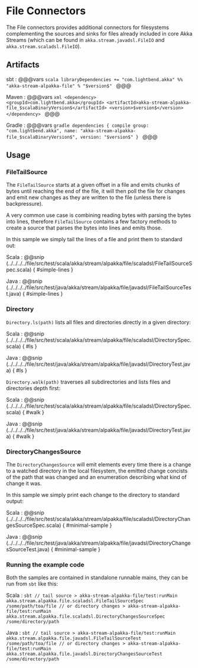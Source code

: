 # File Connectors

The File connectors provides additional connectors for filesystems complementing 
the sources and sinks for files already included in core Akka Streams 
(which can be found in `akka.stream.javadsl.FileIO` and `akka.stream.scaladsl.FileIO`).

## Artifacts

sbt
:   @@@vars
    ```scala
    libraryDependencies += "com.lightbend.akka" %% "akka-stream-alpakka-file" % "$version$"
    ```
    @@@

Maven
:   @@@vars
    ```xml
    <dependency>
      <groupId>com.lightbend.akka</groupId>
      <artifactId>akka-stream-alpakka-file_$scalaBinaryVersion$</artifactId>
      <version>$version$</version>
    </dependency>
    ```
    @@@

Gradle
:   @@@vars
    ```gradle
    dependencies {
      compile group: "com.lightbend.akka", name: "akka-stream-alpakka-file_$scalaBinaryVersion$", version: "$version$"
    }
    ```
    @@@

## Usage

### FileTailSource

The `FileTailSource` starts at a given offset in a file and emits chunks of bytes until reaching
the end of the file, it will then poll the file for changes and emit new changes as they are written
 to the file (unless there is backpressure).
 
A very common use case is combining reading bytes with parsing the bytes into lines, therefore 
`FileTailSource` contains a few factory methods to create a source that parses the bytes into
lines and emits those.

In this sample we simply tail the lines of a file and print them to standard out:

Scala
: @@snip (../../../../file/src/test/scala/akka/stream/alpakka/file/scaladsl/FileTailSourceSpec.scala) { #simple-lines }

Java
: @@snip (../../../../file/src/test/java/akka/stream/alpakka/file/javadsl/FileTailSourceTest.java) { #simple-lines }


### Directory

`Directory.ls(path)` lists all files and directories
directly in a given directory:

Scala
: @@snip (../../../../file/src/test/scala/akka/stream/alpakka/file/scaladsl/DirectorySpec.scala) { #ls }

Java
: @@snip (../../../../file/src/test/java/akka/stream/alpakka/file/javadsl/DirectoryTest.java) { #ls }

`Directory.walk(path)` traverses all subdirectories and lists
files and directories depth first:

Scala
: @@snip (../../../../file/src/test/scala/akka/stream/alpakka/file/scaladsl/DirectorySpec.scala) { #walk }

Java
: @@snip (../../../../file/src/test/java/akka/stream/alpakka/file/javadsl/DirectoryTest.java) { #walk }


### DirectoryChangesSource

The `DirectoryChangesSource` will emit elements every time there is a change to a watched directory
in the local filesystem, the emitted change concists of the path that was changed and an enumeration 
describing what kind of change it was.

In this sample we simply print each change to the directory to standard output:

Scala
: @@snip (../../../../file/src/test/scala/akka/stream/alpakka/file/scaladsl/DirectoryChangesSourceSpec.scala) { #minimal-sample }

Java
: @@snip (../../../../file/src/test/java/akka/stream/alpakka/file/javadsl/DirectoryChangesSourceTest.java) { #minimal-sample }


### Running the example code

Both the samples are contained in standalone runnable mains, they can be run
 from `sbt` like this:
 
Scala
:   ```
    sbt
    // tail source
    > akka-stream-alpakka-file/test:runMain akka.stream.alpakka.file.scaladsl.FileTailSourceSpec /some/path/toa/file
    // or directory changes
    > akka-stream-alpakka-file/test:runMain akka.stream.alpakka.file.scaladsl.DirectoryChangesSourceSpec /some/directory/path
    ```

Java
:   ```
    sbt
    // tail source
    > akka-stream-alpakka-file/test:runMain akka.stream.alpakka.file.javadsl.FileTailSourceTest /some/path/toa/file
    // or directory changes
    > akka-stream-alpakka-file/test:runMain akka.stream.alpakka.file.javadsl.DirectoryChangesSourceTest /some/directory/path
    ```
